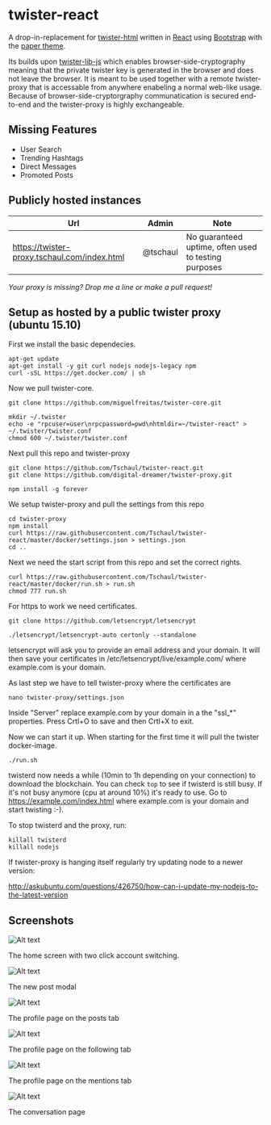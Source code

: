 # twister-react
A drop-in-replacement for [twister-html](https://github.com/miguelfreitas/twister-html) written in [React](https://facebook.github.io/react/) using [Bootstrap](http://getbootstrap.com/) with the [paper theme](https://bootswatch.com/paper/).

Its builds upon [twister-lib-js](https://github.com/tschaul/twister-lib-js) which enables browser-side-cryptography meaning that the private twister key is generated in the browser and does not leave the browser. It is meant to be used together with a remote twister-proxy that is accessable from anywhere enabeling a normal web-like usage. Because of browser-side-cryptorgraphy communatication is secured end-to-end and the twister-proxy is highly exchangeable. 

## Missing Features			

* User Search
* Trending Hashtags
* Direct Messages
* Promoted Posts


## Publicly hosted instances

|Url|Admin|Note
|-|-|-|
|https://twister-proxy.tschaul.com/index.html|@tschaul| No guaranteed uptime, often used to testing purposes|

*Your proxy is missing? Drop me a line or make a pull request!*

## Setup as hosted by a public twister proxy (ubuntu 15.10)

First we install the basic dependecies.

```
apt-get update
apt-get install -y git curl nodejs nodejs-legacy npm
curl -sSL https://get.docker.com/ | sh
```

Now we pull twister-core.

```
git clone https://github.com/miguelfreitas/twister-core.git

mkdir ~/.twister
echo -e "rpcuser=user\nrpcpassword=pwd\nhtmldir=~/twister-react" > ~/.twister/twister.conf
chmod 600 ~/.twister/twister.conf
```

Next pull this repo and twister-proxy

```
git clone https://github.com/Tschaul/twister-react.git
git clone https://github.com/digital-dreamer/twister-proxy.git

npm install -g forever
```

We setup twister-proxy and pull the settings from this repo

```
cd twister-proxy
npm install
curl https://raw.githubusercontent.com/Tschaul/twister-react/master/docker/settings.json > settings.json
cd ..
```

Next we need the start script from this repo and set the correct rights.

```
curl https://raw.githubusercontent.com/Tschaul/twister-react/master/docker/run.sh > run.sh
chmod 777 run.sh 
```

For https to work we need certificates.

```
git clone https://github.com/letsencrypt/letsencrypt

./letsencrypt/letsencrypt-auto certonly --standalone
```

letsencrypt will ask you to provide an email address and your domain. It will then save your certificates in /etc/letsencrypt/live/example.com/ where example.com is your domain.

As last step we have to tell twister-proxy where the certificates are

```
nano twister-proxy/settings.json 
```

Inside "Server" replace example.com by your domain in a the "ssl_*" properties. Press Crtl+O to save and then Crtl+X to exit.

Now we can start it up. When starting for the first time it will pull the twister docker-image.

```
./run.sh
```

twisterd now needs a while (10min to 1h depending on your connection) to download the blockchain. You can check `top` to see if twisterd is still busy. If it's not busy anymore (cpu at around 10%) it's ready to use. Go to https://example.com/index.html where example.com is your domain and start twisting :-).

To stop twisterd and the proxy, run:

```
killall twisterd
killall nodejs
```

If twister-proxy is hanging itself regularly try updating node to a newer version:

http://askubuntu.com/questions/426750/how-can-i-update-my-nodejs-to-the-latest-version

## Screenshots

![Alt text](/screenshots/home.png?raw=true "Home")

The home screen with two click account switching.

![Alt text](/screenshots/post.png?raw=true "New Post Modal")

The new post modal

![Alt text](/screenshots/profile.png?raw=true "Profile")

The profile page on the posts tab

![Alt text](/screenshots/following.png?raw=true "Following")

The profile page on the following tab

![Alt text](/screenshots/mentions.png?raw=true "Mentions")

The profile page on the mentions tab

![Alt text](/screenshots/conversation.png?raw=true "Conversation")

The conversation page
